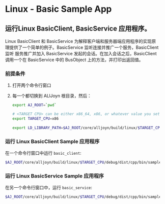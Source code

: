 # Linux - Basic Sample App

## 运行Linux BasicClient, BasicService 应用程序。

Linux BasicClient 和 BasicService 为解释客户端和服务器端应用程序的实现原理提供了一个简单的例子。BasicService 监听连接并推广一个服务，BasicClient 监听
服务推广并加入 BasicService 发起的会话。在加入会话之后，BasicClient 调用一个在 BasicService 中的 BusObject 上的方法，并打印出返回值。


### 前提条件

1. 打开两个命令行窗口
2. 每一个都切换到 ALlJoyn 根目录，然后：
   
   ```sh
   export AJ_ROOT=`pwd`

   # <TARGET CPU> can be either x86_64, x86, or whatever value you set for "CPU=" when running SCons.
   export TARGET_CPU=x86
            
   export LD_LIBRARY_PATH=$AJ_ROOT/core/alljoyn/build/linux/$TARGET_CPU/debug/dist/cpp/lib:$LD_LIBRARY_PATH
   ```

### 运行 Linux BasicClient Sample 应用程序

在一个命令行窗口中运行 `basic_client`:

```sh
$AJ_ROOT/core/alljoyn/build/linux/$TARGET_CPU/debug/dist/cpp/bin/samples/basic_client
```

### 运行 Linux BasicService Sample 应用程序

在另一个命令行窗口中，运行 `basic_service`:

```sh
$AJ_ROOT/core/alljoyn/build/linux/$TARGET_CPU/debug/dist/cpp/bin/samples/basic_service
```
